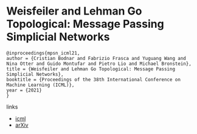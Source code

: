 # Weisfeiler and Lehman Go Topological: Message Passing Simplicial Networks

```
@inproceedings{mpsn_icml21,
author = {Cristian Bodnar and Fabrizio Frasca and Yuguang Wang and Nina Otter and Guido Montufar and Pietro Lio and Michael Bronstein},
title = {Weisfeiler and Lehman Go Topological: Message Passing Simplicial Networks},
booktitle = {Proceedings of the 38th International Conference on Machine Learning (ICML)},
year = {2021}
}
```

links
- [icml](https://icml.cc/Conferences/2021/ScheduleMultitrack?event=10198)
- [arXiv](https://arxiv.org/abs/2103.03212)
